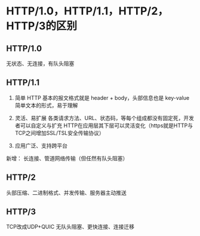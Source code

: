 # HTTP/1.0，HTTP/1.1，HTTP/2，HTTP/3的区别
## HTTP/1.0
无状态、无连接，有队头阻塞
## HTTP/1.1
1. 简单
HTTP 基本的报文格式就是 header + body，头部信息也是 key-value 简单文本的形式，易于理解

2. 灵活、易扩展
各类请求方法、URL、状态码，等每个组成都没有固定死，开发者可以自定义与扩充
HTTP在应用层其下层可以灵活变化（https就是HTTP与TCP之间增加SSL/TSL安全传输协议）

3. 应用广泛、支持跨平台

新增：
长连接、管道网络传输（但任然有队头阻塞）

## HTTP/2
头部压缩、二进制格式、并发传输、服务器主动推送

## HTTP/3
TCP改成UDP+QUIC
无队头阻塞、更快连接、连接迁移


